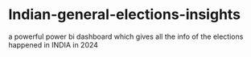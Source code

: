 # Indian-general-elections-insights
a powerful power bi dashboard which gives all the info of the elections happened in INDIA in 2024
